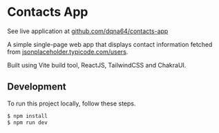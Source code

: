# Contacts App

See live application at [github.com/dqna64/contacts-app](https://github.com/dqna64/contacts-app)

A simple single-page web app that displays contact information fetched from [jsonplaceholder.typicode.com/users](https://jsonplaceholder.typicode.com/users).

Built using Vite build tool, ReactJS, TailwindCSS and ChakraUI.

## Development

To run this project locally, follow these steps.

```bash
$ npm install
$ npm run dev
```